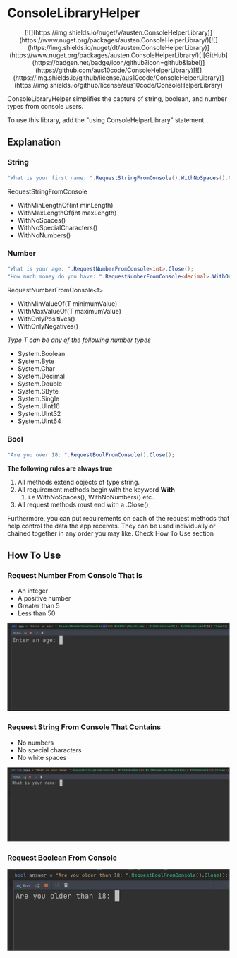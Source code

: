 # ConsoleLibraryHelper
<p align="center">
[![](https://img.shields.io/nuget/v/austen.ConsoleHelperLibrary)](https://www.nuget.org/packages/austen.ConsoleHelperLibrary/)[![](https://img.shields.io/nuget/dt/austen.ConsoleHelperLibrary)](https://www.nuget.org/packages/austen.ConsoleHelperLibrary/)[![GitHub](https://badgen.net/badge/icon/github?icon=github&label)](https://github.com/aus10code/ConsoleHelperLibrary)[![](https://img.shields.io/github/license/aus10code/ConsoleHelperLibrary)](https://img.shields.io/github/license/aus10code/ConsoleHelperLibrary)
</p>
ConsoleLibraryHelper simplifies the capture of string, boolean, and number types from console users.

To use this library, add the "using ConsoleHelperLibrary" statement

## Explanation
### String
```csharp
"What is your first name: ".RequestStringFromConsole().WithNoSpaces().Close();
```
RequestStringFromConsole
- WithMinLengthOf(int minLength)
- WithMaxLengthOf(int maxLength)
- WithNoSpaces()
- WithNoSpecialCharacters()
- WithNoNumbers()


### Number
```csharp
"What is your age: ".RequestNumberFromConsole<int>.Close();
"How much money do you have: ".RequestNumberFromConsole<decimal>.WithOnlyPositives().Close();
```
RequestNumberFromConsole`<T>`
- WithMinValueOf(T minimumValue)
- WIthMaxValueOf(T maximumValue)
- WithOnlyPositives()
- WithOnlyNegatives()

*Type T can be any of the following number types*
- System.Boolean
- System.Byte
- System.Char
- System.Decimal
- System.Double
- System.SByte
- System.Single
- System.UInt16
- System.UInt32
- System.UInt64

### Bool
```csharp
"Are you over 18: ".RequestBoolFromConsole().Close();
```

**The following rules are always true**
1. All methods extend objects of type string. 
2. All requirement methods begin with the keyword **With**
	1. i.e WithNoSpaces(), WithNoNumbers() etc..
3. All request methods must end with a .Close()
	
Furthermore, you can put requirements on each of the request methods that help control the data the app receives. They can be used individually or chained together in any order you may like. Check How To Use section

## How To Use
### Request Number From Console That Is
- An integer
- A positive number
- Greater than 5
- Less than 50

![](https://raw.githubusercontent.com/aus10code/ConsoleHelperLibrary/main/images/large/RequestNumberFromConsole.gif)

### Request String From Console That Contains
- No numbers
- No special characters
- No white spaces

![](https://raw.githubusercontent.com/aus10code/ConsoleHelperLibrary/main/images/large/RequestStringFromConsole.gif)

### Request Boolean From Console

![](https://raw.githubusercontent.com/aus10code/ConsoleHelperLibrary/main/images/large/RequestBoolFromConsole.gif)